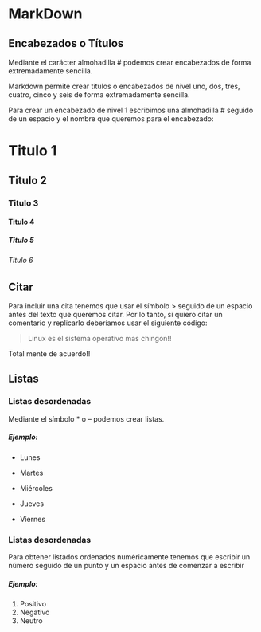 # MarkDown

## Encabezados o Títulos

Mediante el carácter almohadilla # podemos crear encabezados
de forma extremadamente sencilla.

Markdown permite crear títulos o encabezados de nivel uno, dos, tres, cuatro,
cinco y seis de forma extremadamente sencilla.

Para crear un encabezado de nivel 1 escribimos una almohadilla # seguido de un
espacio y el nombre que queremos para el encabezado:

# Titulo 1
## Titulo 2
### Titulo 3
#### Titulo 4
##### Titulo 5
###### Titulo 6

## Citar

Para incluir una cita tenemos que usar el símbolo > seguido de un espacio antes
del texto que queremos citar. Por lo tanto, si quiero citar
un comentario y replicarlo deberíamos usar el siguiente código:

> Linux es el sistema operativo mas chingon!!

Total mente de acuerdo!!

## Listas

### Listas desordenadas

Mediante el símbolo * o – podemos crear listas.

##### Ejemplo:

* Lunes
- Martes
* Miércoles
- Jueves
* Viernes

### Listas desordenadas

Para obtener listados ordenados numéricamente tenemos que escribir un
número seguido de un punto y un espacio antes de comenzar a escribir


##### Ejemplo:

1. Positivo
2. Negativo
3. Neutro
